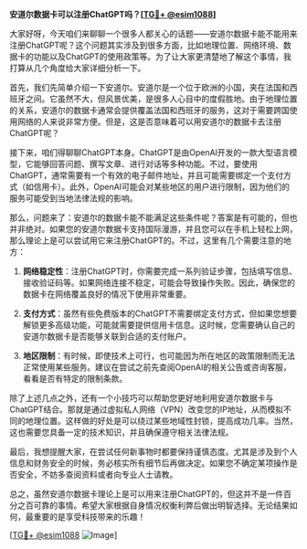 **安道尔数据卡可以注册ChatGPT吗？[[TG💪+ @esim1088](https://t.me/s/esim1088)]**

大家好呀，今天咱们来聊聊一个很多人都关心的话题——安道尔数据卡能不能用来注册ChatGPT呢？这个问题其实涉及到很多方面，比如地理位置、网络环境、数据卡的功能以及ChatGPT的使用政策等。为了让大家更清楚地了解这个事情，我打算从几个角度给大家详细分析一下。

首先，我们先简单介绍一下安道尔。安道尔是一个位于欧洲的小国，夹在法国和西班牙之间。它虽然不大，但风景优美，是很多人心目中的度假胜地。由于地理位置的关系，安道尔的数据卡通常会提供覆盖法国和西班牙的服务，这对于需要跨国使用网络的人来说非常方便。但是，这是否意味着可以用安道尔的数据卡去注册ChatGPT呢？

接下来，咱们得聊聊ChatGPT本身。ChatGPT是由OpenAI开发的一款大型语言模型，它能够回答问题、撰写文章、进行对话等多种功能。不过，要使用ChatGPT，通常需要有一个有效的电子邮件地址，并且可能需要绑定一个支付方式（如信用卡）。此外，OpenAI可能会对某些地区的用户进行限制，因为他们的服务可能受到当地法律法规的影响。

那么，问题来了：安道尔的数据卡能不能满足这些条件呢？答案是有可能的，但也并非绝对。如果您的安道尔数据卡支持国际漫游，并且您可以在手机上轻松上网，那么理论上是可以尝试用它来注册ChatGPT的。不过，这里有几个需要注意的地方：

1. **网络稳定性**：注册ChatGPT时，你需要完成一系列验证步骤，包括填写信息、接收验证码等。如果网络连接不稳定，可能会导致操作失败。因此，确保您的数据卡在网络覆盖良好的情况下使用非常重要。

2. **支付方式**：虽然有些免费版本的ChatGPT不需要绑定支付方式，但如果您想要解锁更多高级功能，可能就需要提供信用卡信息。这时候，您需要确认自己的安道尔数据卡是否能够关联到合适的支付账户。

3. **地区限制**：有时候，即使技术上可行，也可能因为所在地区的政策限制而无法正常使用某些服务。建议在尝试之前先查阅OpenAI的相关公告或咨询客服，看看是否有特定的限制条款。

除了上述几点之外，还有一个小技巧可以帮助您更好地利用安道尔数据卡与ChatGPT结合。那就是通过虚拟私人网络（VPN）改变您的IP地址，从而模拟不同的地理位置。这样做的好处是可以绕过某些地域性封锁，提高成功几率。当然，这也需要您具备一定的技术知识，并且确保遵守相关法律法规。

最后，我想提醒大家，在尝试任何新事物时都要保持谨慎态度。尤其是涉及到个人信息和财务安全的时候，务必核实所有细节后再做决定。如果您不确定某项操作是否安全，不妨多查阅资料或者向专业人士请教。

总之，虽然安道尔数据卡理论上是可以用来注册ChatGPT的，但这并不是一件百分之百可靠的事情。希望大家根据自身情况权衡利弊后做出明智选择。无论结果如何，最重要的是享受科技带来的乐趣！

[[TG💪+ @esim1088](https://t.me/s/esim1088) ![Image](https://i.postimg.cc/4NQfJmqS/Snipaste-2025-05-13-00-14-12.png)]